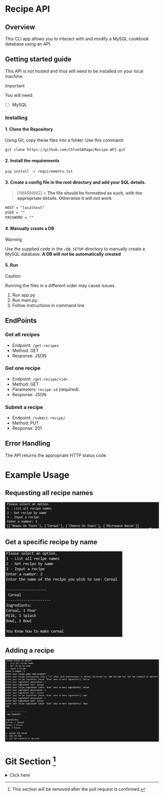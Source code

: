 # Recipe API

## Overview

This CLI app allows you to interact with and modify a MySQL cookbook database using an API.

## **Getting started guide**

This API is _not_ hosted and thus will need to be installed on your local machine.

> [!IMPORTANT]
> You will need:
>
> -   [ ] MySQL

### Installing

#### 1. Clone the Repository

Using Git, copy these files into a folder.
Use this command:

```
git clone https://github.com/ChloeSAPage/Recipe-API.git
```

#### 2. Install the requirements

```
pip install -r requirements.txt
```

#### 3. Create a config file in the root directory and add your SQL details.

> [!WARNING] > **The file should be formatted as such, with the appropriate details. Otherwise it will _not_ work**

```
HOST = "localhost"
USER = ""
PASSWORD = ""
```

#### 4. Manually create a DB

> [!WARNING]
> Use the supplied code in the `/DB_SETUP` directory to manually create a MySQL database. **A DB will _not_ be automatically created**

#### 5. Run

> [!CAUTION]
> Running the files in a different order may cause issues.

1. Run app.py
2. Run main.py
3. Follow instructions in command line

## EndPoints

### Get all recipes

-   Endpoint: `/get-recipes`
-   Method: GET
-   Response: JSON

### Get one recipe

-   Endpoint: `/get-recipe/<id>`
-   Method: GET
-   Parameters: `recipe-id` (required).
-   Response: JSON

### Submit a recipe

-   Endpoint: `/submit-recipe/`
-   Method: PUT
-   Response: 201

## Error Handling

The API returns the appropriate HTTP status code.

# Example Usage

## Requesting all recipe names

![requesting all recipe names](/images/image9.png)

## Get a specific recipe by name

![alt text](images/image10.png)

## Adding a recipe

![alt text](images/image11.png)

# Git Section [^1]
<details>
<summary>Click here</summary>


## Checking the status

![Checking the status](/images/image.png)

## Creating the branch

![Creating the branch](/images/image-1.png)

## Adding files to branch

![Adding files to branch](/images/image-2.png)

## Commits

![Commits](/images/image-3.png)

## Pull request

https://github.com/ChloeSAPage/Recipe-API/pull/1

![Pull request](/images/image-4.png)

## Merging with main

### Request

![Request merge](/images/image-5.png)

### Confirm Merge

![Confirm Merge](/images/image-6.png)

### Merge Success and branch deleted

![Merge Success and branch deleted](/images/image-7.png)

## Git ignore

The .gitignore file is used to ensure files you don't wish to be shared (such as the config.py file) are not accidentally added in a commit. The files will be ignored when staging files even when using `git add .`

## Requirements.txt

This file is used to show what dependencies a repository has, for example this repo uses the following packages:

-   requests
-   mysql
-   flask

The requirements file can be easily installed using the following command `pip install -r requirements.txt`

</details>

[^1]: This section will be removed after the pull request is confirmed.
